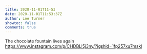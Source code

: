 ```yaml
---
title: 2020-11-01T11-53
date: 2020-11-01T11:53:37Z
author: Lee Turner
showtoc: false
comments: true
---
```


The chocolate fountain lives again https://www.instagram.com/p/CHDBLI5j3ny/?igshid=1fp257xu7mskl

